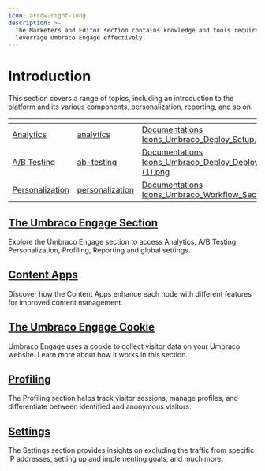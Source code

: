 ```yaml
---
icon: arrow-right-long
description: >-
  The Marketers and Editor section contains knowledge and tools required to
  leverrage Umbraco Engage effectively.
---
```


# Introduction

This section covers a range of topics, including an introduction to the platform and its various components, personalization, reporting, and so on.

<table data-view="cards"><thead><tr><th></th><th data-hidden data-card-target data-type="content-ref"></th><th data-hidden data-card-cover data-type="files"></th></tr></thead><tbody><tr><td><a href="../analytics/">Analytics</a></td><td><a href="../analytics/">analytics</a></td><td><a href="../../.gitbook/assets/Documentations Icons_Umbraco_Deploy_Setup.png">Documentations Icons_Umbraco_Deploy_Setup.png</a></td></tr><tr><td><a href="../ab-testing/">A/B Testing</a></td><td><a href="../ab-testing/">ab-testing</a></td><td><a href="../../.gitbook/assets/Documentations Icons_Umbraco_Deploy_Deployment_Workflow (1).png">Documentations Icons_Umbraco_Deploy_Deployment_Workflow (1).png</a></td></tr><tr><td><a href="../personalization/">Personalization</a></td><td><a href="../personalization/">personalization</a></td><td><a href="../../.gitbook/assets/Documentations Icons_Umbraco_Workflow_Section_Overview.png">Documentations Icons_Umbraco_Workflow_Section_Overview.png</a></td></tr></tbody></table>

## [The Umbraco Engage Section](the-umbraco-engage-section.md)

Explore the Umbraco Engage section to access Analytics, A/B Testing, Personalization, Profiling, Reporting and global settings.

## [Content Apps](content-apps.md)

Discover how the Content Apps enhance each node with different features for improved content management.

## [The Umbraco Engage Cookie](the-umbraco-engage-cookie.md)

Umbraco Engage uses a cookie to collect visitor data on your Umbraco website. Learn more about how it works in this section.

## [Profiling](../profiling/)

The Profiling section helps track visitor sessions, manage profiles, and differentiate between identified and anonymous visitors.

## [Settings](../settings/)

The Settings section provides insights on excluding the traffic from specific IP addresses, setting up and implementing goals, and much more.
